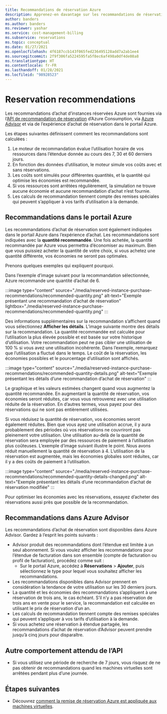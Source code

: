 ```yaml
---
title: Recommandations de réservation Azure
description: Apprenez-en davantage sur les recommandations de réservation Azure.
author: banders
ms.author: banders
ms.reviewer: yashar
ms.service: cost-management-billing
ms.subservice: reservations
ms.topic: conceptual
ms.date: 01/27/2021
ms.openlocfilehash: 4f6187ccb143f065fed236495128add7a2ab1ee4
ms.sourcegitcommit: 2f9f306fa5224595fa5f8ec6af498a0df4de08a8
ms.translationtype: HT
ms.contentlocale: fr-FR
ms.lasthandoff: 01/28/2021
ms.locfileid: "98928523"
---
```

# <a name="reservation-recommendations"></a>Reservation recommendations

Les recommandations d’achat d’instances réservées Azure sont fournies via l’[API de recommandation de réservation](/rest/api/consumption/reservationrecommendations) d’Azure Consumption, via [Azure Advisor](../../advisor/advisor-cost-recommendations.md#buy-reserved-virtual-machine-instances-to-save-money-over-pay-as-you-go-costs) et via de l’expérience d’achat de réservation dans le portail Azure.

Les étapes suivantes définissent comment les recommandations sont calculées :

1. Le moteur de recommandation évalue l’utilisation horaire de vos ressources dans l’étendue donnée au cours des 7, 30 et 60 derniers jours.
2. En fonction des données d’utilisation, le moteur simule vos coûts avec et sans réservations.
3. Les coûts sont simulés pour différentes quantités, et la quantité qui optimise les économies est recommandée.
4. Si vos ressources sont arrêtées régulièrement, la simulation ne trouve aucune économie et aucune recommandation d’achat n’est fournie.
5. Les calculs de recommandation tiennent compte des remises spéciales qui peuvent s’appliquer à vos tarifs d’utilisation à la demande.

## <a name="recommendations-in-the-azure-portal"></a>Recommandations dans le portail Azure

Les recommandations d’achat de réservation sont également indiquées dans le portail Azure dans l’expérience d’achat. Les recommandations sont indiquées avec la **quantité recommandée**. Une fois achetée, la quantité recommandée par Azure vous permettra d’économiser au maximum. Bien que vous puissiez acheter la quantité de votre choix, si vous achetez une quantité différente, vos économies ne seront pas optimales.

Prenons quelques exemples qui expliquent pourquoi.

Dans l’exemple d’image suivant pour la recommandation sélectionnée, Azure recommande une quantité d’achat de 6.

:::image type="content" source="./media/reserved-instance-purchase-recommendations/recommended-quantity.png" alt-text="Exemple présentant une recommandation d’achat de réservation" lightbox="./media/reserved-instance-purchase-recommendations/recommended-quantity.png" :::

Des informations supplémentaires sur la recommandation s’affichent quand vous sélectionnez **Afficher les détails**. L’image suivante montre des détails sur la recommandation. La quantité recommandée est calculée pour l’utilisation la plus élevée possible et est basée sur votre historique d’utilisation. Votre recommandation peut ne pas cibler une utilisation de 100 % si vous avez une utilisation incohérente. Dans l’exemple, remarquez que l’utilisation a fluctué dans le temps. Le coût de la réservation, les économies possibles et le pourcentage d’utilisation sont affichés.

:::image type="content" source="./media/reserved-instance-purchase-recommendations/recommended-quantity-details.png" alt-text="Exemple présentant les détails d’une recommandation d’achat de réservation" :::

Le graphique et les valeurs estimées changent quand vous augmentez la quantité recommandée. En augmentant la quantité de réservation, vos économies seront réduites, car vous vous retrouverez avec une utilisation réduite de la réservation. En d’autres termes, vous payez pour des réservations qui ne sont pas entièrement utilisées.

Si vous réduisez la quantité de réservation, vos économies seront également réduites. Bien que vous ayez une utilisation accrue, il y aura probablement des périodes où vos réservations ne couvriront pas pleinement votre utilisation. Une utilisation au-delà de la quantité de réservation sera employée par des ressources de paiement à l’utilisation plus coûteuses. L’exemple d’image suivant illustre le point. Nous avons réduit manuellement la quantité de réservation à 4. L’utilisation de la réservation est augmentée, mais les économies globales sont réduites, car il y a des coûts de paiement à l’utilisation.

:::image type="content" source="./media/reserved-instance-purchase-recommendations/recommended-quantity-details-changed.png" alt-text="Exemple présentant les détails d’une recommandation d’achat de réservation modifiée" :::

Pour optimiser les économies avec les réservations, essayez d’acheter des réservations aussi près que possible de la recommandation.

## <a name="recommendations-in-azure-advisor"></a>Recommandations dans Azure Advisor

Les recommandations d’achat de réservation sont disponibles dans Azure Advisor. Gardez à l’esprit les points suivants :

- Advisor produit des recommandations dont l’étendue est limitée à un seul abonnement. Si vous voulez afficher les recommandations pour l’étendue de facturation dans son ensemble (compte de facturation ou profil de facturation), procédez comme suit :
  -  Sur le portail Azure, accédez à **Réservations** > **Ajouter**, puis sélectionnez le type pour lequel vous souhaitez afficher les recommandations.
- Les recommandations disponibles dans Advisor prennent en considération la tendance de votre utilisation sur les 30 derniers jours.
- La quantité et les économies des recommandations s’appliquent à une réservation de trois ans, le cas échéant. S’il n’y a pas réservation de trois ans en vente pour le service, la recommandation est calculée en utilisant le prix de réservation d’un an.
- Les calculs de recommandation tiennent compte des remises spéciales qui peuvent s’appliquer à vos tarifs d’utilisation à la demande.
- Si vous achetez une réservation à étendue partagée, les recommandations d’achat de réservation d’Advisor peuvent prendre jusqu’à cinq jours pour disparaître.

## <a name="other-expected-api-behavior"></a>Autre comportement attendu de l’API

- Si vous utilisez une période de recherche de 7 jours, vous risquez de ne pas obtenir de recommandations quand les machines virtuelles sont arrêtées pendant plus d’une journée.

## <a name="next-steps"></a>Étapes suivantes

- Découvrez [comment la remise de réservation Azure est appliquée aux machines virtuelles](../manage/understand-vm-reservation-charges.md).
